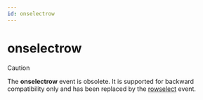 ```yaml
---
id: onselectrow
---
```


# onselectrow

> [!CAUTION]
> The **onselectrow** event is obsolete. It is supported for backward compatibility only and has been replaced by the [rowselect](/docs/Web_and_app_UIs/UDB_Events/rowselect.md) event.